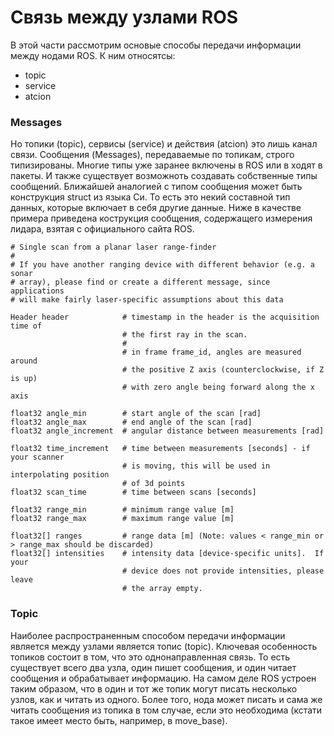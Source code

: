 # Связь между узлами ROS
В этой части рассмотрим основые способы передачи информации между нодами ROS.
К ним относятсы:
* topic
* service
* atcion

### Messages
Но топики (topic), сервисы (service) и действия (atcion) это лишь канал связи. Сообщения (Messages), передаваемые по топикам, строго типизированы. 
Многие типы уже заранее включены в ROS или в ходят в пакеты. И также существует возможноть создавать собственные типы сообщений. 
Ближайшей аналогией с типом сообщения может быть конструкция struct из языка Си. То есть это некий составной тип данных, которые включает в себя другие данные. 
Ниже в качестве примера приведена кострукция сообщения, содержащего измерения лидара, взятая с официального сайта ROS.
```
# Single scan from a planar laser range-finder
#
# If you have another ranging device with different behavior (e.g. a sonar
# array), please find or create a different message, since applications
# will make fairly laser-specific assumptions about this data

Header header            # timestamp in the header is the acquisition time of 
                         # the first ray in the scan.
                         #
                         # in frame frame_id, angles are measured around 
                         # the positive Z axis (counterclockwise, if Z is up)
                         # with zero angle being forward along the x axis
                         
float32 angle_min        # start angle of the scan [rad]
float32 angle_max        # end angle of the scan [rad]
float32 angle_increment  # angular distance between measurements [rad]

float32 time_increment   # time between measurements [seconds] - if your scanner
                         # is moving, this will be used in interpolating position
                         # of 3d points
float32 scan_time        # time between scans [seconds]

float32 range_min        # minimum range value [m]
float32 range_max        # maximum range value [m]

float32[] ranges         # range data [m] (Note: values < range_min or > range_max should be discarded)
float32[] intensities    # intensity data [device-specific units].  If your
                         # device does not provide intensities, please leave
                         # the array empty.
```

### Topic
Наиболее распространенным способом передачи информации является между узлами является топис (topic).
Ключевая особенность топиков состоит в том, что это однонаправленная связь. То есть существует всего два узла, один пишет сообщения, 
и один читает сообщения и обрабатывает информацию. На самом деле ROS устроен таким образом, что в один и тот же топик могут писать несколько узлов, 
как и читать из одного. Более того, нода может писать и сама же читать сообщения из топика в том случае, если это необходима (кстати такое имеет место быть,
например, в move_base). 

